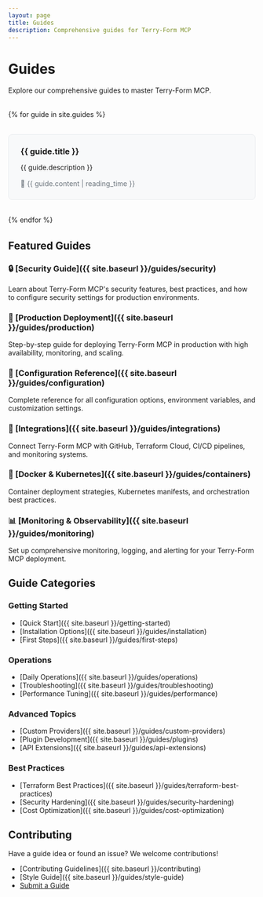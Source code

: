 ```yaml
---
layout: page
title: Guides
description: Comprehensive guides for Terry-Form MCP
---
```


# Guides

Explore our comprehensive guides to master Terry-Form MCP.

<div class="guide-grid">
{% for guide in site.guides %}
  <div class="guide-card">
    <h3><a href="{{ guide.url | relative_url }}">{{ guide.title }}</a></h3>
    <p>{{ guide.description }}</p>
    <div class="guide-meta">
      <span class="read-time">{{ guide.content | reading_time }}</span>
    </div>
  </div>
{% endfor %}
</div>

## Featured Guides

### 🔒 [Security Guide]({{ site.baseurl }}/guides/security)
Learn about Terry-Form MCP's security features, best practices, and how to configure security settings for production environments.

### 🚀 [Production Deployment]({{ site.baseurl }}/guides/production)
Step-by-step guide for deploying Terry-Form MCP in production with high availability, monitoring, and scaling.

### 🔧 [Configuration Reference]({{ site.baseurl }}/guides/configuration)
Complete reference for all configuration options, environment variables, and customization settings.

### 🔌 [Integrations]({{ site.baseurl }}/guides/integrations)
Connect Terry-Form MCP with GitHub, Terraform Cloud, CI/CD pipelines, and monitoring systems.

### 🐳 [Docker & Kubernetes]({{ site.baseurl }}/guides/containers)
Container deployment strategies, Kubernetes manifests, and orchestration best practices.

### 📊 [Monitoring & Observability]({{ site.baseurl }}/guides/monitoring)
Set up comprehensive monitoring, logging, and alerting for your Terry-Form MCP deployment.

## Guide Categories

### Getting Started
- [Quick Start]({{ site.baseurl }}/getting-started)
- [Installation Options]({{ site.baseurl }}/guides/installation)
- [First Steps]({{ site.baseurl }}/guides/first-steps)

### Operations
- [Daily Operations]({{ site.baseurl }}/guides/operations)
- [Troubleshooting]({{ site.baseurl }}/guides/troubleshooting)
- [Performance Tuning]({{ site.baseurl }}/guides/performance)

### Advanced Topics
- [Custom Providers]({{ site.baseurl }}/guides/custom-providers)
- [Plugin Development]({{ site.baseurl }}/guides/plugins)
- [API Extensions]({{ site.baseurl }}/guides/api-extensions)

### Best Practices
- [Terraform Best Practices]({{ site.baseurl }}/guides/terraform-best-practices)
- [Security Hardening]({{ site.baseurl }}/guides/security-hardening)
- [Cost Optimization]({{ site.baseurl }}/guides/cost-optimization)

## Contributing

Have a guide idea or found an issue? We welcome contributions!

- [Contributing Guidelines]({{ site.baseurl }}/contributing)
- [Style Guide]({{ site.baseurl }}/guides/style-guide)
- [Submit a Guide](https://github.com/aj-geddes/terry-form-mcp/issues/new?template=guide-proposal.md)

<style>
.guide-grid {
  display: grid;
  grid-template-columns: repeat(auto-fill, minmax(300px, 1fr));
  gap: 2rem;
  margin: 2rem 0;
}

.guide-card {
  background: #f8f9fa;
  padding: 1.5rem;
  border-radius: 0.5rem;
  border: 1px solid #e9ecef;
  transition: transform 0.2s, box-shadow 0.2s;
}

.guide-card:hover {
  transform: translateY(-2px);
  box-shadow: 0 4px 12px rgba(0,0,0,0.1);
}

.guide-card h3 {
  margin-top: 0;
  margin-bottom: 0.5rem;
}

.guide-card a {
  color: inherit;
  text-decoration: none;
}

.guide-card a:hover {
  color: #2196F3;
}

.guide-meta {
  margin-top: 1rem;
  font-size: 0.875rem;
  color: #6c757d;
}

.read-time::before {
  content: "📖 ";
}

@media (prefers-color-scheme: dark) {
  .guide-card {
    background: #2a2a2a;
    border-color: #444;
  }
}
</style>
